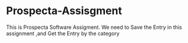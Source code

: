 # Prospecta-Assisgment
This is Prospecta Software Assigment.
We need to Save the Entry in this assignment  ,and Get the Entry by the category
